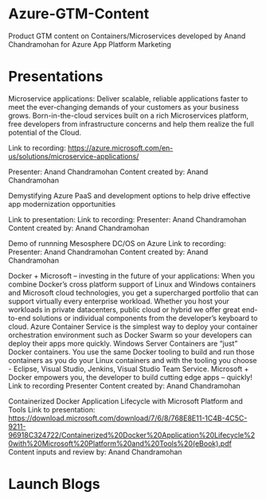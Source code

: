 # Azure-GTM-Content
Product GTM content on Containers/Microservices developed by Anand Chandramohan for Azure App Platform Marketing

# Presentations
Microservice applications: Deliver scalable, reliable applications faster to meet the ever-changing demands of your customers as your business grows. Born-in-the-cloud services built on a rich Microservices platform, free developers from infrastructure concerns and help them realize the full potential of the Cloud.

  Link to recording: https://azure.microsoft.com/en-us/solutions/microservice-applications/

  Presenter: Anand Chandramohan
  Content created by: Anand Chandramohan

Demystifying Azure PaaS and development options to help drive effective app modernization opportunities

  Link to presentation: 
  Link to recording: 
  Presenter: Anand Chandramohan
  Content created by: Anand Chandramohan

Demo of runnning Mesosphere DC/OS on Azure
  Link to recording:
  Presenter: Anand Chandramohan
  Content created by: Anand Chandramohan
  
Docker + Microsoft – investing in the future of your applications: When you combine Docker’s cross platform support of Linux and Windows containers and Microsoft cloud technologies, you get a supercharged portfolio that can support virtually every enterprise workload. Whether you host your workloads in private datacenters, public cloud or hybrid we offer great end-to-end solutions or individual components from the developer’s keyboard to cloud. Azure Container Service is the simplest way to deploy your container orchestration environment such as Docker Swarm so your developers can deploy their apps more quickly. Windows Server Containers are “just” Docker containers. You use the same Docker tooling to build and run those containers as you do your Linux containers and with the tooling you choose - Eclipse, Visual Studio, Jenkins, Visual Studio Team Service. Microsoft + Docker empowers you, the developer to build cutting edge apps – quickly!
    Link to recording
    Presenter
    Content created by: Anand Chandramohan
 
Containerized Docker Application Lifecycle with Microsoft Platform and Tools
  Link to presentation: https://download.microsoft.com/download/7/6/8/768E8E11-1C4B-4C5C-9211-96918C324722/Containerized%20Docker%20Application%20Lifecycle%20with%20Microsoft%20Platform%20and%20Tools%20(eBook).pdf
  Content inputs and review by: Anand Chandramohan
  
# Launch Blogs





